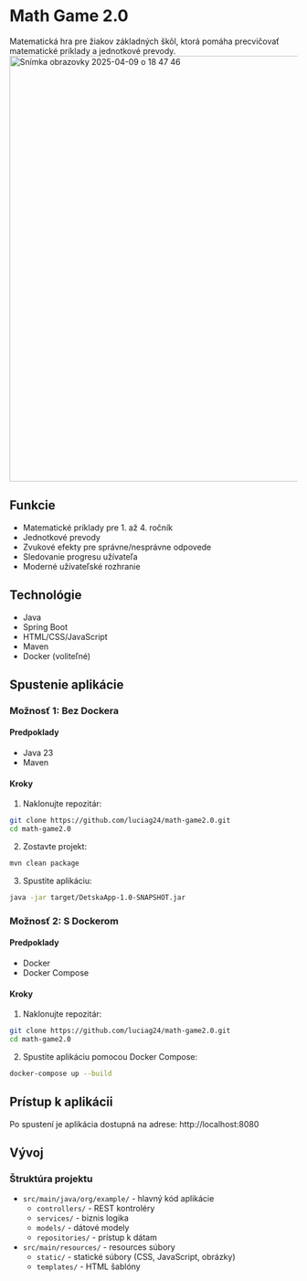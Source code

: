 # Math Game 2.0

Matematická hra pre žiakov základných škôl, ktorá pomáha precvičovať matematické príklady a jednotkové prevody.
<img width="745" alt="Snímka obrazovky 2025-04-09 o 18 47 46" src="https://github.com/user-attachments/assets/d92b5deb-709b-4ee6-bccb-0888aaeedf73" />



## Funkcie

- Matematické príklady pre 1. až 4. ročník
- Jednotkové prevody
- Zvukové efekty pre správne/nesprávne odpovede
- Sledovanie progresu užívateľa
- Moderné užívateľské rozhranie

## Technológie

- Java
- Spring Boot
- HTML/CSS/JavaScript
- Maven
- Docker (voliteľné)

## Spustenie aplikácie

### Možnosť 1: Bez Dockera

#### Predpoklady
- Java 23
- Maven

#### Kroky
1. Naklonujte repozitár:
```bash
git clone https://github.com/luciag24/math-game2.0.git
cd math-game2.0
```

2. Zostavte projekt:
```bash
mvn clean package
```

3. Spustite aplikáciu:
```bash
java -jar target/DetskaApp-1.0-SNAPSHOT.jar
```

### Možnosť 2: S Dockerom

#### Predpoklady
- Docker
- Docker Compose

#### Kroky
1. Naklonujte repozitár:
```bash
git clone https://github.com/luciag24/math-game2.0.git
cd math-game2.0
```

2. Spustite aplikáciu pomocou Docker Compose:
```bash
docker-compose up --build
```

## Prístup k aplikácii

Po spustení je aplikácia dostupná na adrese: http://localhost:8080

## Vývoj

### Štruktúra projektu
- `src/main/java/org/example/` - hlavný kód aplikácie
  - `controllers/` - REST kontroléry
  - `services/` - biznis logika
  - `models/` - dátové modely
  - `repositories/` - prístup k dátam
- `src/main/resources/` - resources súbory
  - `static/` - statické súbory (CSS, JavaScript, obrázky)
  - `templates/` - HTML šablóny





